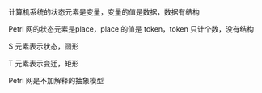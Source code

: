 计算机系统的状态元素是变量，变量的值是数据，数据有结构

Petri 网的状态元素是place，place 的值是 token，token 只计个数，没有结构

S 元素表示状态，圆形

T 元素表示变迁，矩形

Petri 网是不加解释的抽象模型

